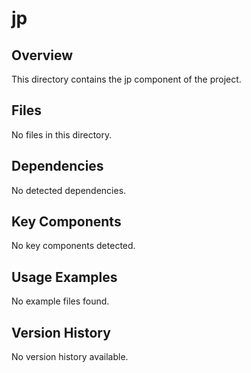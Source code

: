# jp

## Overview
This directory contains the jp component of the project.

## Files
No files in this directory.

## Dependencies
No detected dependencies.

## Key Components
No key components detected.

## Usage Examples
No example files found.

## Version History
No version history available.
